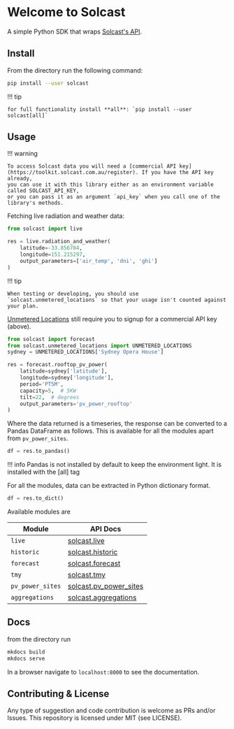# Welcome to Solcast
A simple Python SDK that wraps [Solcast's API](https://docs.solcast.com.au/). 

## Install
From the directory run the following command:
```bash 
pip install --user solcast
```
!!! tip

    for full functionality install **all**: `pip install --user solcast[all]`

## Usage
!!! warning 

    To access Solcast data you will need a [commercial API key](https://toolkit.solcast.com.au/register). If you have the API key already,
    you can use it with this library either as an environment variable called SOLCAST_API_KEY,
    or you can pass it as an argument `api_key` when you call one of the library's methods. 

Fetching live radiation and weather data:

```py
from solcast import live

res = live.radiation_and_weather(
    latitude=-33.856784,
    longitude=151.215297,
    output_parameters=['air_temp', 'dni', 'ghi']
)
```

!!! tip

    When testing or developing, you should use `solcast.unmetered_locations` so that your usage isn't counted against your plan.
   [Unmetered Locations](https://docs.solcast.com.au/#unmetered-locations) still require you to signup for a commercial API key (above).

```py
from solcast import forecast
from solcast.unmetered_locations import UNMETERED_LOCATIONS
sydney = UNMETERED_LOCATIONS['Sydney Opera House']

res = forecast.rooftop_pv_power(
    latitude=sydney['latitude'], 
    longitude=sydney['longitude'],
    period='PT5M',
    capacity=5,  # 5KW
    tilt=22,  # degrees
    output_parameters='pv_power_rooftop'
)
```


Where the data returned is a timeseries, the response can be converted to a Pandas DataFrame as follows.  This is available for all the modules apart from `pv_power_sites`.

```python
df = res.to_pandas()
```
!!! info
    Pandas is not installed by default to keep the environment light. It is installed with the [all] tag

For all the modules, data can be extracted in Python dictionary format.
```python
df = res.to_dict()
```


Available modules are 

| Module           | API Docs                                 |
|------------------|------------------------------------------|
| `live`           | [solcast.live](live.md)                  |
| `historic`       | [solcast.historic](historic.md)          |
| `forecast`       | [solcast.forecast](forecast.md)          |
| `tmy`            | [solcast.tmy](tmy.md)                    |
| `pv_power_sites` | [solcast.pv_power_sites](pv_power_sites.md) |
| `aggregations`   | [solcast.aggregations](aggregations.md)     |


## Docs
from the directory run
```bash 
mkdocs build
mkdocs serve
```
In a browser navigate to `localhost:8000` to see the documentation.

## Contributing & License
Any type of suggestion and code contribution is welcome as PRs and/or Issues.
This repository is licensed under MIT (see LICENSE).
